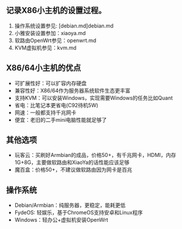 ## 记录X86小主机的设置过程。
1. 操作系统设置参见: [debian.md]debian.md
2. 小雅安装设置参加：xiaoya.md
3. 软路由OpenWrt参见：openwrt.md
4. KVM虚拟机参见：kvm.md

## X86/64小主机的优点
- 可扩展性好：可以扩容内存硬盘
- 兼容性好：X86/64作为服务器系统软件生态更丰富
- 支持KVM：可以安装Windows，实现需要Windows的任务比如Quant
- 省电：比笔记本更省电(C92待机5W)
- 网速：一般都支持千兆网卡
- 便宜：老旧的二手mini电脑性能就足够了

## 其他选项
- 玩客云：买刷好Armbian的成品，价格50+，有千兆网卡，HDMI，内存1G+8G，主要做软路由和XiaoYa的话性能应该足够
- 魔百盒：价格50+，不建议做软路由因为网卡是百兆

## 操作系统
- Debian/Armbian：纯服务器，更稳定，能耗更低
- FydeOS: 轻娱乐，基于ChromeOS支持安卓和Linux程序
- Windows：轻办公+虚拟机安装OpenWrt
